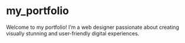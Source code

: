 # my_portfolio
Welcome to my portfolio! I’m a web designer passionate about creating visually stunning and user-friendly digital experiences.
